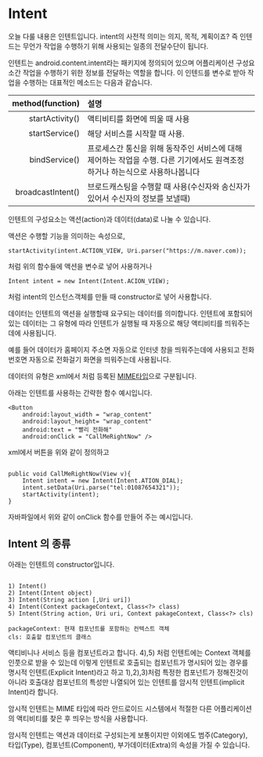 # Intent

오늘 다룰 내용은 인텐트입니다. intent의 사전적 의미는 의지, 목적, 계획이죠? 즉 인텐드는 무언가 작업을 수행하기 위해 사용되는 일종의 전달수단이 됩니다.

인텐트는 android.content.intent라는 패키지에 정의되어 있으며 어플리케이션 구성요소간 작업을 수행하기 위한 정보를 전달하는 역할을 합니다. 이 인텐드를 변수로 받아 작업을 수행하는 대표적인 메소드는 다음과 같습니다.

method(function) | 설명
-------:|:------
startActivity() | 액티비티를 화면에 띄울 때 사용
startService()| 해당 서비스를 시작할 때 사용. 
bindService() | 프로세스간 통신을 위해 동작주인 서비스에 대해 제어하는 작업을 수행. 다른 기기에서도 원격조정하거나 하는식으로 사용하나봅니다
broadcastIntent() | 브로드캐스팅을 수행할 때 사용(수신자와 송신자가 있어서 수신자의 정보를 보낼때)

인텐트의 구성요소는 액션(action)과 데이터(data)로 나눌 수 있습니다.

액션은 수행할 기능을 의미하는 속성으로, 

```shell
startActivity(intent.ACTION_VIEW, Uri.parser("https://m.naver.com));
```

처럼 위의 함수들에 액션을 변수로 넣어 사용하거나 
```shell
Intent intent = new Intent(Intent.ACION_VIEW);
``` 
처럼 intent의 인스턴스객체를 만들 때 constructor로 넣어 사용합니다.

데이터는 인텐트의 액션을 실행할때 요구되는 데이터를 의미합니다. 인텐트에 포함되어 있는 데이터는 그 유형에 따라 인텐트가 실행될 때 자동으로 해당 액티비티를 띄워주는 데에 사용됩니다. 

예를 들어 데이터가 홈페이지 주소면 자동으로 인터넷 창을 띄워주는데에 사용되고 전화번호면 자동으로 전화걸기 화면을 띄워주는데 사용됩니다.

데이터의 유형은 xml에서 처럼 등록된 [MIME타입](https://ko.wikipedia.org/wiki/MIME#Content-Type)으로 구분됩니다. 

아래는 인텐트를 사용하는 간략한 함수 예시입니다. 

```shell
<Button
	android:layout_width = "wrap_content"
	android:layout_height= "wrap_content"
	android:text = "빨리 전화해"
	android:onClick = "CallMeRightNow" />
```
xml에서 버튼을 위와 같이 정의하고


```shell

public void CallMeRightNow(View v){
	Intent intent = new Intent(Intent.ATION_DIAL);
	intent.setData(Uri.parse("tel:01087654321"));
	startActivity(intent);
}
```
자바파일에서 위와 같이 onClick 함수를 만들어 주는 예시입니다.

## Intent 의 종류

아래는 인텐트의 constructor입니다.
```shell

1) Intent()
2) Intent(Intent object)
3) Intent(String action [,Uri uri])
4) Intent(Context packageContext, Class<?> class)
5) Intent(String action, Uri uri, Context pakageContext, Class<?> cls)

packageContext: 현재 컴포넌트를 포함하는 컨텍스트 객체
cls: 호출할 컴포넌트의 클래스

```

액티비니나 서비스 등을 컴포넌트라고 합니다. 4),5) 처럼 인텐트에는 Context 객체를 인풋으로 받을 수 있는데 이렇게 인텐트로 호출되는 컴포넌트가 명시되어 있는 경우를 명시적 인텐트(Explicit Intent)라고 하고 1),2),3)처럼 특정한 컴포넌트가 정해진것이 아니라 호출대상 컴포넌트의 특성만 나열되어 있는 인텐트를 암시적 인텐트(implicit Intent)라 합니다.

암시적 인텐트는 MIME 타입에 따라 안드로이드 시스템에서 적절한 다른 어플리케이션의 액티비티를 찾은 후 띄우는 방식을 사용합니다.

암시적 인텐트는 액션과 데이터로 구성되는게 보통이지만 이외에도 범주(Category), 타입(Type), 컴포넌트(Component), 부가데이터(Extra)의 속성을 가질 수 있습니다.


